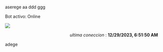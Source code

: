 aserege
aa ddd ggg
<p>Bot activo: Online</p>
<img src="https://img.shields.io/badge/GitHub%20Action%20Status-botStatus-brightgreen?style=flat&logo=githubactions&logoColor=%23ffffff&labelColor=%23181717&color=%232088FF" />
<p align="right"><i>ultima coneccion</i> : <b>12/29/2023, 6:51:50 AM</b></p>

 adege
